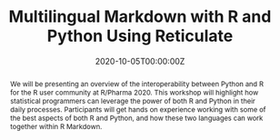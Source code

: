 ---
title: 'Multilingual Markdown with R and Python Using Reticulate'
authors:
- Mike Stackhouse
- Nathan Kosiba
date: '2020-10-05T00:00:00Z'

# Schedule page publish date (NOT proceeding's date).
publishDate: '20001-01-01T00:00:00Z'

# proceeding type.
# Legend: 0 = Uncategorized; 1 = Talk, 2 = Keynote, 3 = Workshop
# To add more update publications_types.toml and en.yaml
publication_types: ['3']
publication_type_description: Workshop

# proceeding name and optional abbreviated proceeding name.
publication: Presented at 2020 Conference
publication_short: Presented at 2020 Conference

abstract: We will be presenting an overview of the interoperability between Python and R for the R user community at R/Pharma 2020. This workshop will highlight how statistical programmers can leverage the power of both R and Python in their daily processes. Participants will get hands on experience working with some of the best aspects of both R and Python, and how these two languages can work together within R Markdown.

tags:
- Rstudio
featured: false

links:
url_slides: 'https://github.com/atorus-research/MultilingualMarkdown'
url_video: 'https://www.youtube.com/watch?v=fEoZynvUrkc'

---